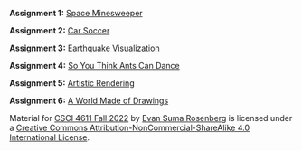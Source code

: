 **Assignment 1:** [Space Minesweeper](https://csci-4611-fall-2022.github.io/Builds/Assignment-1)

**Assignment 2:** [Car Soccer](https://csci-4611-fall-2022.github.io/Builds/Assignment-2)

**Assignment 3:** [Earthquake Visualization](https://csci-4611-fall-2022.github.io/Builds/Assignment-3)

**Assignment 4:** [So You Think Ants Can Dance](https://csci-4611-fall-2022.github.io/Builds/Assignment-4)

**Assignment 5:** [Artistic Rendering](https://csci-4611-fall-2022.github.io/Builds/Assignment-5)

**Assignment 6:** [A World Made of Drawings](https://csci-4611-fall-2022.github.io/Builds/Assignment-6)



Material for [CSCI 4611 Fall 2022](https://csci-4611-fall-2022.github.io) by [Evan Suma Rosenberg](https://illusioneering.umn.edu/) is licensed under a [Creative Commons Attribution-NonCommercial-ShareAlike 4.0 International License](http://creativecommons.org/licenses/by-nc-sa/4.0/).